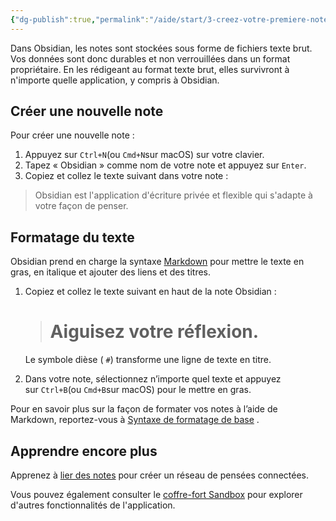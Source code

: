 ```yaml
---
{"dg-publish":true,"permalink":"/aide/start/3-creez-votre-premiere-note/","noteIcon":""}
---
```



Dans Obsidian, les notes sont stockées sous forme de fichiers texte brut. Vos données sont donc durables et non verrouillées dans un format propriétaire. En les rédigeant au format texte brut, elles survivront à n'importe quelle application, y compris à Obsidian.

## Créer une nouvelle note 

Pour créer une nouvelle note :

1. Appuyez sur `Ctrl+N`(ou `Cmd+N`sur macOS) sur votre clavier.
2. Tapez « Obsidian » comme nom de votre note et appuyez sur `Enter`.
3. Copiez et collez le texte suivant dans votre note :

> Obsidian est l'application d'écriture privée et flexible qui s'adapte à votre façon de penser.

## Formatage du texte 

Obsidian prend en charge la syntaxe [Markdown](https://help.obsidian.md/syntax) pour mettre le texte en gras, en italique et ajouter des liens et des titres.

1. Copiez et collez le texte suivant en haut de la note Obsidian :
    
    > # Aiguisez votre réflexion.
    
    Le symbole dièse ( `#`) transforme une ligne de texte en titre.
    
2. Dans votre note, sélectionnez n’importe quel texte et appuyez sur `Ctrl+B`(ou `Cmd+B`sur macOS) pour le mettre en gras.
    

Pour en savoir plus sur la façon de formater vos notes à l’aide de Markdown, reportez-vous à [Syntaxe de formatage de base](https://help.obsidian.md/syntax) .

## Apprendre encore plus 

Apprenez à [lier des notes](https://help.obsidian.md/link-notes) pour créer un réseau de pensées connectées.

Vous pouvez également consulter le [coffre-fort Sandbox](https://help.obsidian.md/sandbox) pour explorer d'autres fonctionnalités de l'application.